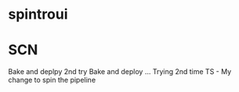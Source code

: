 # spintroui
# SCN
Bake and deplpy 2nd try 
Bake and deploy ... 
Trying 2nd time 
TS - My change to spin the pipeline 
